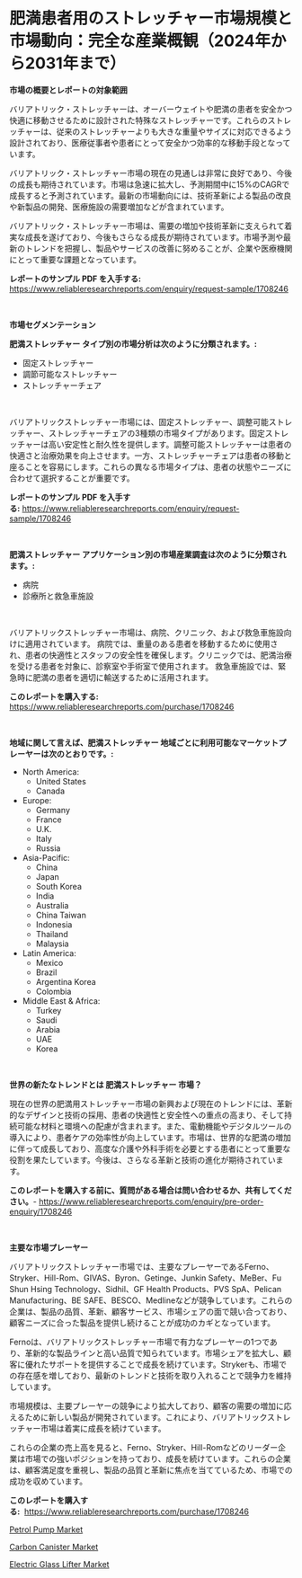 <p><h1>肥満患者用のストレッチャー市場規模と市場動向：完全な産業概観（2024年から2031年まで）</h1></p><p><strong>市場の概要とレポートの対象範囲</strong></p>
<p><p>バリアトリック・ストレッチャーは、オーバーウェイトや肥満の患者を安全かつ快適に移動させるために設計された特殊なストレッチャーです。これらのストレッチャーは、従来のストレッチャーよりも大きな重量やサイズに対応できるよう設計されており、医療従事者や患者にとって安全かつ効率的な移動手段となっています。</p><p>バリアトリック・ストレッチャー市場の現在の見通しは非常に良好であり、今後の成長も期待されています。市場は急速に拡大し、予測期間中に15%のCAGRで成長すると予測されています。最新の市場動向には、技術革新による製品の改良や新製品の開発、医療施設の需要増加などが含まれています。</p><p>バリアトリック・ストレッチャー市場は、需要の増加や技術革新に支えられて着実な成長を遂げており、今後もさらなる成長が期待されています。市場予測や最新のトレンドを把握し、製品やサービスの改善に努めることが、企業や医療機関にとって重要な課題となっています。</p></p>
<p><strong>レポートのサンプル PDF を入手する:</strong> <a href="https://www.reliableresearchreports.com/enquiry/request-sample/1708246">https://www.reliableresearchreports.com/enquiry/request-sample/1708246</a></p>
<p>&nbsp;</p>
<p><strong>市場セグメンテーション</strong></p>
<p><strong>肥満ストレッチャー タイプ別の市場分析は次のように分類されます。:</strong></p>
<p><ul><li>固定ストレッチャー</li><li>調節可能なストレッチャー</li><li>ストレッチャーチェア</li></ul></p>
<p>&nbsp;</p>
<p><p>バリアトリックストレッチャー市場には、固定ストレッチャー、調整可能ストレッチャー、ストレッチャーチェアの3種類の市場タイプがあります。固定ストレッチャーは高い安定性と耐久性を提供します。調整可能ストレッチャーは患者の快適さと治療効果を向上させます。一方、ストレッチャーチェアは患者の移動と座ることを容易にします。これらの異なる市場タイプは、患者の状態やニーズに合わせて選択することが重要です。</p></p>
<p><strong>レポートのサンプル PDF を入手する:</strong>&nbsp;<a href="https://www.reliableresearchreports.com/enquiry/request-sample/1708246">https://www.reliableresearchreports.com/enquiry/request-sample/1708246</a></p>
<p>&nbsp;</p>
<p><strong> 肥満ストレッチャー アプリケーション別の市場産業調査は次のように分類されます。:</strong></p>
<p><ul><li>病院</li><li>診療所と救急車施設</li></ul></p>
<p>&nbsp;</p>
<p><p>バリアトリックストレッチャー市場は、病院、クリニック、および救急車施設向けに適用されています。 病院では、重量のある患者を移動するために使用され、患者の快適性とスタッフの安全性を確保します。クリニックでは、肥満治療を受ける患者を対象に、診察室や手術室で使用されます。 救急車施設では、緊急時に肥満の患者を適切に輸送するために活用されます。</p></p>
<p><strong>このレポートを購入する:</strong>&nbsp; <a href="https://www.reliableresearchreports.com/purchase/1708246">https://www.reliableresearchreports.com/purchase/1708246</a></p>
<p>&nbsp;</p>
<p><strong>地域に関して言えば、肥満ストレッチャー 地域ごとに利用可能なマーケットプレーヤーは次のとおりです。:</strong></p>
<p><ul>
    <li>
        North America:
        <ul>
            <li>United States</li>
            <li>Canada</li>
        </ul>
    </li>
    <li>
        Europe:
        <ul>
            <li>Germany</li>
            <li>France</li>
            <li>U.K.</li>
            <li>Italy</li>
            <li>Russia</li>
        </ul>
    </li>
    <li>
        Asia-Pacific:
        <ul>
            <li>China</li>
            <li>Japan</li>
            <li>South Korea</li>
            <li>India</li>
            <li>Australia</li>
            <li>China Taiwan</li>
            <li>Indonesia</li>
            <li>Thailand</li>
            <li>Malaysia</li>
        </ul>
    </li>
    <li>
        Latin America:
        <ul>
            <li>Mexico</li>
            <li>Brazil</li>
            <li>Argentina Korea</li>
            <li>Colombia</li>
        </ul>
    </li>
    <li>
        Middle East & Africa:
        <ul>
            <li>Turkey</li>
            <li>Saudi</li>
            <li>Arabia</li>
            <li>UAE</li>
            <li>Korea</li>
        </ul>
    </li>
    </ul></p>
<p>&nbsp;</p>
<p><strong>世界の新たなトレンドとは 肥満ストレッチャー 市場？</strong></p>
<p><p>現在の世界の肥満用ストレッチャー市場の新興および現在のトレンドには、革新的なデザインと技術の採用、患者の快適性と安全性への重点の高まり、そして持続可能な材料と環境への配慮が含まれます。また、電動機能やデジタルツールの導入により、患者ケアの効率性が向上しています。市場は、世界的な肥満の増加に伴って成長しており、高度な介護や外科手術を必要とする患者にとって重要な役割を果たしています。今後は、さらなる革新と技術の進化が期待されています。</p></p>
<p><strong>このレポートを購入する前に、質問がある場合は問い合わせるか、共有してください。</strong>- <a href="https://www.reliableresearchreports.com/enquiry/pre-order-enquiry/1708246">https://www.reliableresearchreports.com/enquiry/pre-order-enquiry/1708246</a></p>
<p>&nbsp;</p>
<p><strong>主要な市場プレーヤー</strong></p>
<p><p>バリアトリックストレッチャー市場では、主要なプレーヤーであるFerno、Stryker、Hill-Rom、GIVAS、Byron、Getinge、Junkin Safety、MeBer、Fu Shun Hsing Technology、Sidhil、GF Health Products、PVS SpA、Pelican Manufacturing、BE SAFE、BESCO、Medlineなどが競争しています。これらの企業は、製品の品質、革新、顧客サービス、市場シェアの面で競い合っており、顧客ニーズに合った製品を提供し続けることが成功のカギとなっています。</p><p>Fernoは、バリアトリックストレッチャー市場で有力なプレーヤーの1つであり、革新的な製品ラインと高い品質で知られています。市場シェアを拡大し、顧客に優れたサポートを提供することで成長を続けています。Strykerも、市場での存在感を増しており、最新のトレンドと技術を取り入れることで競争力を維持しています。</p><p>市場規模は、主要プレーヤーの競争により拡大しており、顧客の需要の増加に応えるために新しい製品が開発されています。これにより、バリアトリックストレッチャー市場は着実に成長を続けています。</p><p>これらの企業の売上高を見ると、Ferno、Stryker、Hill-Romなどのリーダー企業は市場での強いポジションを持っており、成長を続けています。これらの企業は、顧客満足度を重視し、製品の品質と革新に焦点を当てているため、市場での成功を収めています。</p></p>
<p><strong>このレポートを購入する:</strong>&nbsp;&nbsp;<a href="https://www.reliableresearchreports.com/purchase/1708246">https://www.reliableresearchreports.com/purchase/1708246</a></p>
<p><p><a href="https://metal-farmhouse-e95.notion.site/Petrol-Pump-Market-Provides-Detailed-Segmentation-of-this-Market-based-on-Type-Application-and-Reg-e3722a8a22a448c2b3449c774fec6833">Petrol Pump Market</a></p><p><a href="https://crocus-run-b5a.notion.site/Carbon-Canister-Market-Research-Report-Unlocks-Analysis-on-the-Market-Financial-Status-Market-Size--521d3cc80d1b413e89a4d0a8859216d8">Carbon Canister Market</a></p><p><a href="https://gratis-rainforest-2ca.notion.site/Electric-Glass-Lifter-Market-Insights-Market-Players-and-Forecast-Till-2031-754452e9f3dd4b4089279ae2accb0f24">Electric Glass Lifter Market</a></p></p>